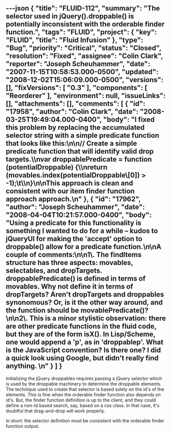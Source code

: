 ---json
{
  "title": "FLUID-112",
  "summary": "The selector used in jQuery().droppable() is potentially inconsistent with the orderable finder function.",
  "tags": "FLUID",
  "project": {
    "key": "FLUID",
    "title": "Fluid Infusion"
  },
  "type": "Bug",
  "priority": "Critical",
  "status": "Closed",
  "resolution": "Fixed",
  "assignee": "Colin Clark",
  "reporter": "Joseph Scheuhammer",
  "date": "2007-11-15T10:58:53.000-0500",
  "updated": "2008-12-02T15:06:09.000-0500",
  "versions": [],
  "fixVersions": [
    "0.3"
  ],
  "components": [
    "Reorderer"
  ],
  "environment": null,
  "issueLinks": [],
  "attachments": [],
  "comments": [
    {
      "id": "17958",
      "author": "Colin Clark",
      "date": "2008-03-25T19:49:04.000-0400",
      "body": "I fixed this problem by replacing the accumulated selector string with a simple predicate function that looks like this:\n\n// Create a simple predicate function that will identify valid drop targets.\\\nvar droppablePredicate = function (potentialDroppable) {\\\nreturn (movables.index(potentialDroppable\\[0]) > -1);\t\\\n}\n\nThis approach is clean and consistent with our item finder function approach approach.\n"
    },
    {
      "id": "17962",
      "author": "Joseph Scheuhammer",
      "date": "2008-04-04T10:21:57.000-0400",
      "body": "Using a predicate for this functionality is something I wanted to do for a while – kudos to jQueryUI for making the 'accept' option to droppable() allow for a predicate function.\n\nA couple of comments:\n\n1\\. The findItems structure has three aspects:  movables, selectables, and dropTargets.  droppablePredicate() is defined in terms of movables.  Why not define it in terms of dropTargets?  Aren't dropTargets and droppables synonomous?  Or, is it the other way around, and the function should be movablePredicate()?\n\n2\\. This is a minor stylistic observation:  there are other predicate functions in the fluid code, but they are of the form isX().  In Lisp/Scheme, one would append a 'p', as in 'droppablep'.  What is the JavaScript convention?  Is there one?  I did a quick look using Google, but didn't really find anything.&#x20;\n"
    }
  ]
}
---
Initializing the jQuery droppables requires passing a jQuery selector which is used by the droppable machinery to determine the droppable elements.  The technique used to create that selector is based solely on the id's of the elements.  This is fine when the orderable finder function also depends on id's.  But, the finder function definition is up to the client, and they could define a non-id based search, say, based on a css class.  In that case, it's doubtful that drag-and-drop will work properly.

In short:  the selector definition must be consistent with the orderable finder function output.

        